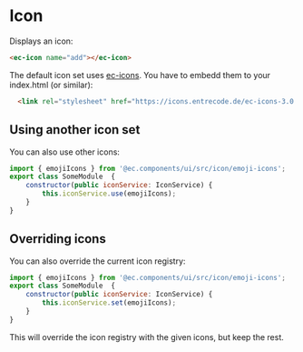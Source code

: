 # Icon

Displays an icon:

```html
<ec-icon name="add"></ec-icon>
```

The default icon set uses [ec-icons](https://icons.entrecode.de/). You have to embedd them to your index.html (or similar):

```html
  <link rel="stylesheet" href="https://icons.entrecode.de/ec-icons-3.0.0.min.css" />
```

## Using another icon set

You can also use other icons:

```js
import { emojiIcons } from '@ec.components/ui/src/icon/emoji-icons';
export class SomeModule  {
    constructor(public iconService: IconService) {
        this.iconService.use(emojiIcons);
    }
}
```

## Overriding icons

You can also override the current icon registry:

```js
import { emojiIcons } from '@ec.components/ui/src/icon/emoji-icons';
export class SomeModule  {
    constructor(public iconService: IconService) {
        this.iconService.set(emojiIcons);
    }
}
```

This will override the icon registry with the given icons, but keep the rest.